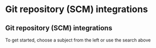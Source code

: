 # Git repository \(SCM\) integrations

##  Git repository \(SCM\) integrations

To get started, choose a subject from the left or use the search above

